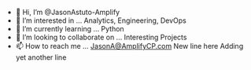 - 👋 Hi, I’m @JasonAstuto-Amplify
- 👀 I’m interested in ... Analytics, Engineering, DevOps
- 🌱 I’m currently learning ... Python
- 💞️ I’m looking to collaborate on ... Interesting Projects
- 📫 How to reach me ... JasonA@AmplifyCP.com
New line here
Adding yet another line

<!---
JasonAstuto-Amplify/JasonAstuto-Amplify is a ✨ special ✨ repository because its `README.md` (this file) appears on your GitHub profile.
You can click the Preview link to take a look at your changes.
--->
